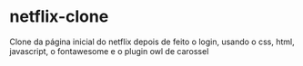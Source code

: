 # netflix-clone
Clone da página inicial do netflix depois de feito o login, usando o css, html, javascript, o fontawesome e o plugin owl de carossel
